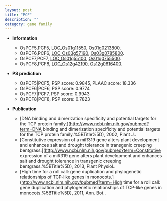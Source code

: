 ```yaml
---
layout: post
title: "PCF"
description: ""
category: gene family
---
```


* **Information**  
    + OsPCF5,PCF5, [LOC_Os01g11550](http://rice.uga.edu/cgi-bin/ORF_infopage.cgi?orf=LOC_Os01g11550), [Os01g0213800](http://rapdb.dna.affrc.go.jp/viewer/gbrowse_details/irgsp1?name=Os01g0213800).
    + OsPCF6,PCF6, [LOC_Os03g57190](http://rice.uga.edu/cgi-bin/ORF_infopage.cgi?orf=LOC_Os03g57190), [Os03g0785800](http://rapdb.dna.affrc.go.jp/viewer/gbrowse_details/irgsp1?name=Os03g0785800).
    + OsPCF7,PCF7, [LOC_Os01g55100](http://rice.uga.edu/cgi-bin/ORF_infopage.cgi?orf=LOC_Os01g55100), [Os01g0755500](http://rapdb.dna.affrc.go.jp/viewer/gbrowse_details/irgsp1?name=Os01g0755500).
    + OsPCF8,PCF8, [LOC_Os12g42190](http://rice.uga.edu/cgi-bin/ORF_infopage.cgi?orf=LOC_Os12g42190), [Os12g0616400](http://rapdb.dna.affrc.go.jp/viewer/gbrowse_details/irgsp1?name=Os12g0616400).

* **PS prediction**
    + OsPCF5|PCF5, PSP score: 0.9845, PLAAC score: 18.336
    + OsPCF6|PCF6, PSP score: 0.9774
    + OsPCF7|PCF7, PSP score: 0.9943
    + OsPCF8|PCF8, PSP score: 0.7823

* **Publication**  
    + [DNA binding and dimerization specificity and potential targets for the TCP protein family.](http://www.ncbi.nlm.nih.gov/pubmed?term=DNA binding and dimerization specificity and potential targets for the TCP protein family.%5BTitle%5D), 2002, Plant J..
    + [Constitutive expression of a miR319 gene alters plant development and enhances salt and drought tolerance in transgenic creeping bentgrass.](http://www.ncbi.nlm.nih.gov/pubmed?term=Constitutive expression of a miR319 gene alters plant development and enhances salt and drought tolerance in transgenic creeping bentgrass.%5BTitle%5D), 2013, Plant Physiol..
    + [High time for a roll call: gene duplication and phylogenetic relationships of TCP-like genes in monocots.](http://www.ncbi.nlm.nih.gov/pubmed?term=High time for a roll call: gene duplication and phylogenetic relationships of TCP-like genes in monocots.%5BTitle%5D), 2011, Ann. Bot..


